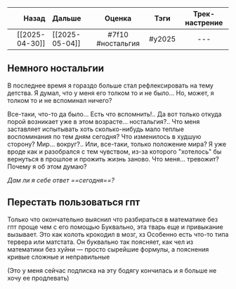 |          Назад | Дальше         |      Оценка       |  Тэги  | Трек-настрение |
| --------------:|:-------------- |:-----------------:|:------:|:--------------:|
| [[2025-04-30]] | [[2025-05-04]] | #7f10 #ностальгия | #y2025 |      ---       |

## Немного ностальгии
В последнее время я гораздо больше стал рефлексировать на тему детства. Я думал, что у меня его толком то и не было... Но, может, я толком то и не вспоминал ничего?

Все-таки, что-то да было... Есть что вспомнить!.. Да вот только откуда порой возникает уже в этом возрасте... ностальгия?.. Что меня заставляет испытывать хоть сколько-нибудь мало теплые воспоминания по тем дням сегодня? Что изменилось в худшую сторону? Мир... вокруг?.. Или, все-таки, только положение мира?
Я уже вроде как и разобрался с тем чувством, из-за которого "хотелось" бы вернуться в прошлое и прожить жизнь заново. Что меня... тревожит? Почему я об этом думаю?

*Дам ли я себе ответ ==сегодня==?*

## Перестать пользоваться гпт
Только что окончательно выяснил что разбираться в математике без гпт проще чем с его помощью
Буквально, эта тварь еще и привыкание вызывает. Это как колоть крокодил в мозг, хз
Особенно есть что-то типа тервера или матстата. Он буквально так поясняет, как чел из математики без хуйни — просто сырейшие формулы, а пояснения кривые сложные и неправильные

(Это у меня сейчас подписка на эту бодягу кончилась и я больше не хочу ее продлевать)